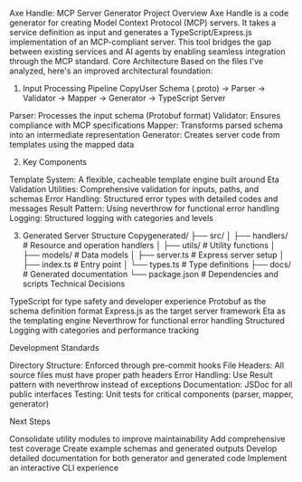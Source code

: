Axe Handle: MCP Server Generator
Project Overview
Axe Handle is a code generator for creating Model Context Protocol (MCP) servers. It takes a service definition as input and generates a TypeScript/Express.js implementation of an MCP-compliant server. This tool bridges the gap between existing services and AI agents by enabling seamless integration through the MCP standard.
Core Architecture
Based on the files I've analyzed, here's an improved architectural foundation:
1. Input Processing Pipeline
CopyUser Schema (.proto) → Parser → Validator → Mapper → Generator → TypeScript Server

Parser: Processes the input schema (Protobuf format)
Validator: Ensures compliance with MCP specifications
Mapper: Transforms parsed schema into an intermediate representation
Generator: Creates server code from templates using the mapped data

2. Key Components

Template System: A flexible, cacheable template engine built around Eta
Validation Utilities: Comprehensive validation for inputs, paths, and schemas
Error Handling: Structured error types with detailed codes and messages
Result Pattern: Using neverthrow for functional error handling
Logging: Structured logging with categories and levels

3. Generated Server Structure
Copygenerated/
├── src/
│   ├── handlers/         # Resource and operation handlers
│   ├── utils/            # Utility functions
│   ├── models/           # Data models
│   ├── server.ts         # Express server setup
│   ├── index.ts          # Entry point
│   └── types.ts          # Type definitions
├── docs/                 # Generated documentation
└── package.json          # Dependencies and scripts
Technical Decisions

TypeScript for type safety and developer experience
Protobuf as the schema definition format
Express.js as the target server framework
Eta as the templating engine
Neverthrow for functional error handling
Structured Logging with categories and performance tracking

Development Standards

Directory Structure: Enforced through pre-commit hooks
File Headers: All source files must have proper path headers
Error Handling: Use Result pattern with neverthrow instead of exceptions
Documentation: JSDoc for all public interfaces
Testing: Unit tests for critical components (parser, mapper, generator)

Next Steps

Consolidate utility modules to improve maintainability
Add comprehensive test coverage
Create example schemas and generated outputs
Develop detailed documentation for both generator and generated code
Implement an interactive CLI experience 